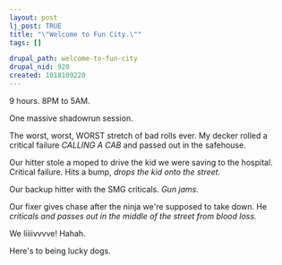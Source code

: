 ```yaml
--- 
layout: post
lj_post: TRUE
title: "\"Welcome to Fun City.\""
tags: []

drupal_path: welcome-to-fun-city
drupal_nid: 920
created: 1018109220
---
```

9 hours. 8PM to 5AM.

One massive shadowrun session.

The worst, worst, WORST stretch of bad rolls ever. My decker rolled a critical failure *CALLING A CAB* and passed out in the safehouse.

Our hitter stole a moped to drive the kid we were saving to the hospital. Critical failure. Hits a bump, *drops the kid onto the street.*

Our backup hitter with the SMG criticals. *Gun jams.*

Our fixer gives chase after the ninja we're supposed to take down. He *criticals and passes out in the middle of the street from blood loss.*

We liiiivvvve! Hahah.

Here's to being lucky dogs.
